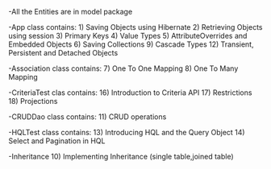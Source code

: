 -All the Entities are in model package

-App class contains: 
	1) Saving Objects using Hibernate
	2) Retrieving Objects using session
	3) Primary Keys
	4) Value Types
	5) AttributeOverrides and Embedded Objects
	6) Saving Collections
	9) Cascade Types
	12) Transient, Persistent and Detached Objects

-Association class contains:
	7) One To One Mapping
	8) One To Many Mapping

-CriteriaTest clas contains:
	16) Introduction to Criteria API
	17) Restrictions
	18) Projections

-CRUDDao class contains:
11) CRUD operations

-HQLTest class contains:
	13) Introducing HQL and the Query Object 
	14) Select and Pagination in HQL

-Inheritance
	10) Implementing Inheritance (single table,joined table)
